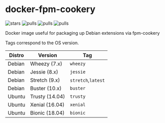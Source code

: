 # docker-fpm-cookery

![stars](https://img.shields.io/docker/stars/dpirotte/fpm-cookery.svg)
![pulls](https://img.shields.io/docker/pulls/dpirotte/fpm-cookery.svg)
![pulls](https://img.shields.io/docker/automated/dpirotte/fpm-cookery.svg)
![pulls](https://img.shields.io/docker/build/dpirotte/fpm-cookery.svg)


Docker image useful for packaging up Debian extensions via fpm-cookery

Tags correspond to the OS version.

|Distro|Version|Tag|
|------|-------|---|
|Debian|Wheezy (7.x)|`wheezy`|
|Debian|Jessie (8.x)|`jessie`|
|Debian|Stretch (9.x)|`stretch`,`latest`|
|Debian|Buster (10.x)|`buster`|
|Ubuntu|Trusty (14.04)|`trusty`|
|Ubuntu|Xenial (16.04)|`xenial`|
|Ubuntu|Bionic (18.04)|`bionic`|
